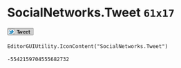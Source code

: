 # SocialNetworks.Tweet `61x17`
<img src="/img/SocialNetworks.Tweet.png" width=61 height=17>

``` CSharp
EditorGUIUtility.IconContent("SocialNetworks.Tweet")
```
```
-5542159704555682732
```
